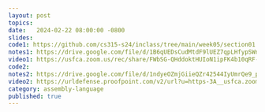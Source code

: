 ```yaml
---
layout: post
topics: 
date:   2024-02-22 08:00:00 -0800
slides: 
code1: https://github.com/cs315-s24/inclass/tree/main/week05/section01
notes1: https://drive.google.com/file/d/1B6qUEDsCudMtdF9lUEZ7qpLHfypSWnr0/view?usp=drive_link
video1: https://usfca.zoom.us/rec/share/FWbSG-QHddoktHUIoN1ipFK4b10qRF-ObTCmaHrF_7zuU8SQDv3YDDWzSXsdNNIK.vE9KBrxNiKjBjqr6
code2: 
notes2: https://drive.google.com/file/d/1ndyeOZmjGiieQZr42544IyUmrQe9_pXv/view?usp=drive_link
video2: https://urldefense.proofpoint.com/v2/url?u=https-3A__usfca.zoom.us_rec_share_dh-2DrOP482IHVvXbWH5JwIENKIoImLfiKdVKTTFOw6rTEYQt4a-2DLPh3-2DS6ViSnVnh.lHUnCPybyKPZU0WY&d=DwMFAw&c=qgVugHHq3rzouXkEXdxBNQ&r=pWdb0PpdrgbA8UziBLv0cLIW3gZNVZarim7OULHTsTQ&m=aCy6u8Csu1EV54hwDirTZVsx1LuBIrcft3bKgZjep6QXM2lFDwPUZePplA3SQqrt&s=7HcLkGXXMYx_6-7e5RSCsaqkz-Pj2e1khGJX5XHKg3o&e=
category: assembly-language
published: true
---
```

